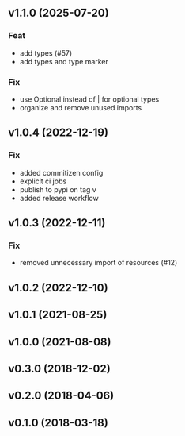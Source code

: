 ## v1.1.0 (2025-07-20)

### Feat

- add types (#57)
- add types and type marker

### Fix

- use Optional instead of | for optional types
- organize and remove unused imports

## v1.0.4 (2022-12-19)

### Fix

- added commitizen config
- explicit ci jobs
- publish to pypi on tag v
- added release workflow

## v1.0.3 (2022-12-11)

### Fix

- removed unnecessary import of resources (#12)

## v1.0.2 (2022-12-10)

## v1.0.1 (2021-08-25)

## v1.0.0 (2021-08-08)

## v0.3.0 (2018-12-02)

## v0.2.0 (2018-04-06)

## v0.1.0 (2018-03-18)
